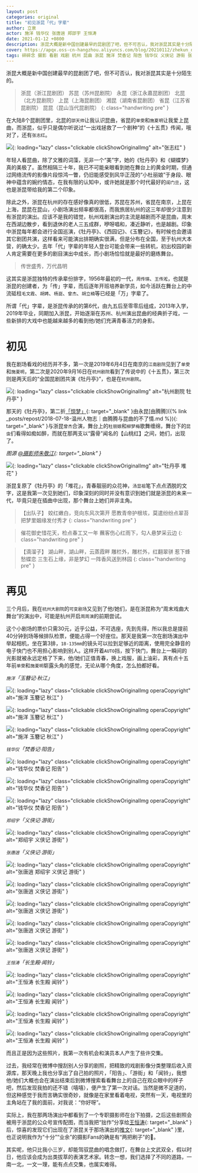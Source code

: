 ```yaml
---
layout: post
categories: original
title: "初见浙昆「代」字辈"
author: 立泉
actor: 施洋 钱华仪 张唐逍 郑邵宇 王恒涛
date: 2021-01-12 +0800
description: 浙昆大概是新中国创建最早的昆剧团了吧，但不可否认，我对浙昆其实是十分陌生的。在大陆8个昆剧团里，北昆的邵天帅让我认识昆曲，省昆的单雯和施夏明让我爱上昆曲，而浙昆，似乎只是偶尔听说过“一出戏拯救了一个剧种”的《十五贯》传闻，哦对了，还有张志红。
cover: https://apqx.oss-cn-hangzhou.aliyuncs.com/blog/20210112/zhekun_duihua.jpg
tags: 碎碎念 摄影 看剧 戏剧 杭州 昆曲 浙昆 施洋 焚香记 阳告 钱华仪 义侠记 游街 张唐逍 郑邵宇 长生殿 闻铃 王恒涛 杭州大剧院·可变剧场
---
```


浙昆大概是新中国创建最早的昆剧团了吧，但不可否认，我对浙昆其实是十分陌生的。

> 浙昆（浙江昆剧团）
苏昆（苏州昆剧院）
永昆（浙江永嘉昆剧团）
北昆（北方昆剧院）
上昆（上海昆剧团）
湘昆（湖南省昆剧团）
省昆（江苏省昆剧院）
昆昆（昆山当代昆剧院）
{: class="handwriting pre" }

在大陆8个昆剧团里，北昆的`邵天帅`让我认识昆曲，省昆的`单雯`和`施夏明`让我爱上昆曲，而浙昆，似乎只是偶尔听说过“一出戏拯救了一个剧种”的《十五贯》传闻，哦对了，还有`张志红`。

![](https://apqx.oss-cn-hangzhou.aliyuncs.com/blog/20210112/zhangzhihong.jpg){: loading="lazy" class="clickable clickShowOriginalImg" alt="张志红" }

年轻人看昆曲，除了文雅的词藻，无非一个“美”字，她的《牡丹亭》和《蝴蝶梦》真的美极了。虽然相隔三十年，我已不可能亲眼看到她在舞台上的黄金时期，但通过网络流传的影像片段惊鸿一瞥，仍旧能感受到风华正茂的“小杜丽娘”于身段、眼神中蕴含的婉约情态，在我有限的认知中，或许她就是那个时代最好的`闺门旦`，这也是浙昆带给我的第二个印象。

除此之外，浙昆在杭州的存在感好像真的很低，苏昆在苏州，省昆在南京，上昆在上海，昆昆在昆山，小剧场演出频率都很高，而我旅居杭州的这三年却很少注意到有浙昆的演出。应该不是我的错觉，杭州戏剧演出的主流是越剧而不是昆曲，周末在西湖边散步，看到退休的老人三五成群，咿呀唱和，凑近静听，也是越剧。印象中浙昆每年都会进行全国巡演，《牡丹亭》、《西园记》、《玉簪记》，有时候也会邀请其它剧团共演，这样看来可能演出排期确实很满，但是分布在全国，至于杭州大本营，的确太少。去年「代」字辈的年轻人登台可能会带来一些转机，初出校园的新人肯定需要在更多的剧目演出中成长，而小剧场恰恰就是最好的磨练舞台。

> 传世盛秀，万代昌明

这其实是浙昆独特的传承辈份排字，1956年最初的一代，`周传瑛`、`王传淞`，也就是浙昆的创建者，为「传」字辈，而后逐年开班培养新学员，如今活跃在舞台上的中流砥柱`毛文霞`、`胡娉`、`杨崑`、`曾杰`、`胡立楠`等已经是「万」字辈了。

所谓「代」字辈，是浙昆传承的的第6代，由九五后至零零后组成，2013年入学，2019年毕业，同期加入浙昆，开始逐渐在苏州、杭州演出昆曲的经典折子戏，一些新排的大戏中也能越来越多的看到他/她们充满青春活力的身影。

# 初见

我在剧场看戏的经历并不多，第一次是2019年6月4日在南京的`江南剧院`见到了`单雯`和`施夏明`，第二次是2020年9月16日在`杭州剧院`看到了传说中的《十五贯》，第三次则是两天后的“全国昆剧团共演《牡丹亭》”，也是在`杭州剧院`。

![](https://apqx.oss-cn-hangzhou.aliyuncs.com/blog/20210112/gongyanmudanting_thumb.jpg){: loading="lazy" class="clickable clickShowOriginalImg" alt="杭州剧院 牡丹亭" }

那天的《牡丹亭》，第二折[「惊梦」](https://www.bilibili.com/video/BV1bA411H7QH?repost_source=copy_web){: target="_blank" }由永昆[由腾腾]({% link _posts/repost/2018-07-18-温州人物志｜由腾腾与昆曲的不了情.md %}){: target="_blank" }与浙昆`曾杰`合演，舞台上的`杜丽娘`和`柳梦梅`歌舞缠绵，舞台下的`昆虫`们看得如痴如醉，而就在那两支以“露骨”闻名的【山桃红】之间，她们，出现了。

*图源 [@摄影师朱敬江](https://weibo.com/u/1028324363){: target="_blank" }*

![](https://apqx.oss-cn-hangzhou.aliyuncs.com/blog/20210112/zhekun_duihua.jpg){: loading="lazy" class="clickable clickShowOriginalImg" alt="牡丹亭 堆花" }

浙昆复原了《牡丹亭》的「堆花」，青春靓丽的众花神，`汤显祖`笔下点点洒脱的文字，这是我第一次见到她们，印象深刻的同时并没有意识到她们就是浙昆的未来一代，毕竟只是在插曲中出现，那个舞台上她们并非主角。

> 【出队子】
姣红嫩白，竞向东风次第开
愿教青帝护根垓，莫遣纷纷点翠苔
把梦里姻缘发付秀才
{: class="handwriting pre" }

> 催花御史惜花天，检点春工又一年
蘸客伤心红雨下，勾人悬梦采云边
{: class="handwriting pre" }

> 【滴溜子】
湖山畔，湖山畔，云蒸霞畔
雕栏外，雕栏外，红翻翠骈
惹下蜂愁蝶恋
三生石上缘，非是梦幻
一阵香风送到林园
{: class="handwriting pre" }

# 再见

三个月后，我在`杭州大剧院`的`可变剧场`又见到了他/她们，是在浙昆称为“周末戏曲大舞台”的演出中，可能是杭州开启`周周演`的前期尝试。

这个小剧场的票价只需30元，近乎公益，不可选座，先到先得，所以我总是提前40分钟到场等候排队检票，便能占得一个好座位。那天是我第一次在剧场演出中举起相机，坐在第3排，`18-135mm`的镜头可以拉到足够近的距离，使用完全静音的电子快门也不用担心影响到别人。这样开着`AUTO`挡，按下快门，舞台上一瞬间的光影就被永远定格了下来，他/她们正值青春，换上戏服，画上油彩，真有点十五年前`单雯`和`施夏明`崭露头角的感觉，无论从哪个角度，怎么拍都好看。

*`施洋`「玉簪记·秋江」*

![](https://apqx.oss-cn-hangzhou.aliyuncs.com/blog/20210112/shiyang_01_thumb.jpg){: loading="lazy" class="clickable clickShowOriginalImg operaCopyright" alt="施洋 玉簪记 秋江" }

![](https://apqx.oss-cn-hangzhou.aliyuncs.com/blog/20210112/shiyang_02_thumb.jpg){: loading="lazy" class="clickable clickShowOriginalImg operaCopyright" alt="施洋 玉簪记 秋江" }

![](https://apqx.oss-cn-hangzhou.aliyuncs.com/blog/20210112/shiyang_03_thumb.jpg){: loading="lazy" class="clickable clickShowOriginalImg operaCopyright" alt="施洋 玉簪记 秋江" }

*`钱华仪`「焚香记·阳告」*

![](https://apqx.oss-cn-hangzhou.aliyuncs.com/blog/20210112/qianhuayi_01_thumb.jpg){: loading="lazy" class="clickable clickShowOriginalImg operaCopyright" alt="钱华仪 焚香记 阳告" }

![](https://apqx.oss-cn-hangzhou.aliyuncs.com/blog/20210112/qianhuayi_02_thumb.jpg){: loading="lazy" class="clickable clickShowOriginalImg operaCopyright" alt="钱华仪 焚香记 阳告" }

![](https://apqx.oss-cn-hangzhou.aliyuncs.com/blog/20210112/qianhuayi_03_thumb.jpg){: loading="lazy" class="clickable clickShowOriginalImg operaCopyright" alt="钱华仪 焚香记 阳告" }

*`郑绍宇`「义侠记·游街」*

![](https://apqx.oss-cn-hangzhou.aliyuncs.com/blog/20210112/zhengshaoyu_thumb.jpg){: loading="lazy" class="clickable clickShowOriginalImg operaCopyright" alt="郑绍宇 义侠记 游街" }

*`张唐逍`「义侠记·游街」*

![](https://apqx.oss-cn-hangzhou.aliyuncs.com/blog/20210112/zhangtangxiao_03_thumb.jpg){: loading="lazy" class="clickable clickShowOriginalImg operaCopyright" alt="张唐逍 郑绍宇 义侠记 游街" }

![](https://apqx.oss-cn-hangzhou.aliyuncs.com/blog/20210112/zhangtangxiao_02_thumb.jpg){: loading="lazy" class="clickable clickShowOriginalImg operaCopyright" alt="张唐逍 义侠记 游街" }

![](https://apqx.oss-cn-hangzhou.aliyuncs.com/blog/20210112/zhangtangxiao_01_thumb.jpg){: loading="lazy" class="clickable clickShowOriginalImg operaCopyright" alt="张唐逍 义侠记 游街" }

![](https://apqx.oss-cn-hangzhou.aliyuncs.com/blog/20210112/zhangtangxiao_04_thumb.jpg){: loading="lazy" class="clickable clickShowOriginalImg operaCopyright" alt="张唐逍 义侠记 游街" }

![](https://apqx.oss-cn-hangzhou.aliyuncs.com/blog/20210112/zhangtangxiao_05_thumb.jpg){: loading="lazy" class="clickable clickShowOriginalImg operaCopyright" alt="张唐逍 义侠记 游街" }

*`王恒涛`「长生殿·闻铃」*

![](https://apqx.oss-cn-hangzhou.aliyuncs.com/blog/20210112/wanghengtao_01_thumb.jpg){: loading="lazy" class="clickable clickShowOriginalImg operaCopyright" alt="王恒涛 长生殿 闻铃" }

![](https://apqx.oss-cn-hangzhou.aliyuncs.com/blog/20210112/wanghengtao_03_thumb.jpg){: loading="lazy" class="clickable clickShowOriginalImg operaCopyright" alt="王恒涛 长生殿 闻铃" }

![](https://apqx.oss-cn-hangzhou.aliyuncs.com/blog/20210112/wanghengtao_04_thumb.jpg){: loading="lazy" class="clickable clickShowOriginalImg operaCopyright" alt="王恒涛 长生殿 闻铃" }

![](https://apqx.oss-cn-hangzhou.aliyuncs.com/blog/20210112/wanghengtao_02_thumb.jpg){: loading="lazy" class="clickable clickShowOriginalImg operaCopyright" alt="王恒涛 长生殿 闻铃" }

而且正是因为这些照片，我第一次有机会和演员本人产生了些许交集。

过去，我经常在微博中搜刮别人分享的剧照，把精致的戏剧影像分类整理后收入资源库，那天晚上我也分享出了自己拍的照片，「阳告」、「游街」和「闻铃」，我想他/她们大概也会在演出结束后到微博搜索看看舞台上的自己在观众眼中的样子吧，然后发现我拍的还不错（嘻嘻），便产生了第一次对话。当然是微不足道的，但这种感觉于我而言确实很奇妙，就像是在家里看着电视，突然有一天，电视里的主角站在了我的面前，对我说：“你好呀”。

实际上，我在那两场演出中都看到了一个专职摄影师在台下拍摄，之后这些剧照会被用于浙昆的公众号宣传配图，而当我把“拙作”分享给[王恒涛](https://weibo.com/u/2655819387){: target="_blank" }后，惊喜的发现它们出现在了浙昆关于那场演出的[推文](https://mp.weixin.qq.com/s/9Aq-pkTr3rGiOPppD3-FxA?fbclid=IwAR0o3xTtVblf8wCHMd-boEiUabHwHBOFXr4g_kp0mgf3CczBRRcsvAvzdu0){: target="_blank" }里，也正说明我作为“十分”“业余”的摄影Fans的确是有“两把刷子"的🤭。

其实呢，他只比我小三岁，却能驾驭昆曲的唱念做打，在舞台上文武双全，假以时日，他应该会成为出类拔萃的表演艺术家。转念一想，我们选择了不同的道路，一南一北，一文一理，能有点点交集，也属实难得。